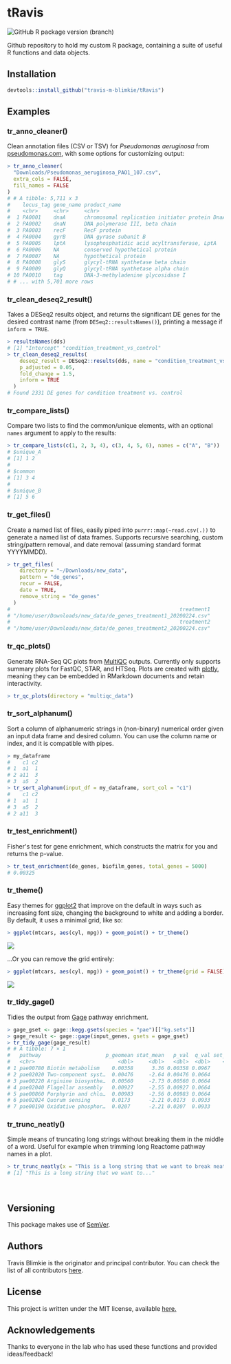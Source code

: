 # **tRavis**

![GitHub R package version (branch)](https://img.shields.io/github/r-package/v/travis-m-blimkie/tRavis/master?label=tRavis%40master)

Github repository to hold my custom R package, containing a suite of useful R
functions and data objects.

## Installation
```r
devtools::install_github("travis-m-blimkie/tRavis")
```

## Examples

### tr_anno_cleaner()
Clean annotation files (CSV or TSV) for *Pseudomonas aeruginosa* from
[pseudomonas.com](pseudomonas.com), with some options for customizing output:
```r
> tr_anno_cleaner(
  "Downloads/Pseudomonas_aeruginosa_PAO1_107.csv",
  extra_cols = FALSE, 
  fill_names = FALSE
)
# # A tibble: 5,711 x 3
#    locus_tag gene_name product_name                           
#    <chr>     <chr>     <chr>                                         
#  1 PA0001    dnaA      chromosomal replication initiator protein DnaA
#  2 PA0002    dnaN      DNA polymerase III, beta chain                
#  3 PA0003    recF      RecF protein                                  
#  4 PA0004    gyrB      DNA gyrase subunit B                          
#  5 PA0005    lptA      lysophosphatidic acid acyltransferase, LptA   
#  6 PA0006    NA        conserved hypothetical protein                
#  7 PA0007    NA        hypothetical protein                          
#  8 PA0008    glyS      glycyl-tRNA synthetase beta chain             
#  9 PA0009    glyQ      glycyl-tRNA synthetase alpha chain            
# 10 PA0010    tag       DNA-3-methyladenine glycosidase I             
# # ... with 5,701 more rows
```

### tr_clean_deseq2_result()
Takes a DESeq2 results object, and returns the significant DE genes for the
desired contrast name (from `DESeq2::resultsNames()`), printing a message if
`inform = TRUE`.
```r
> resultsNames(dds)
# [1] "Intercept" "condition_treatment_vs_control"
> tr_clean_deseq2_results(
    deseq2_result = DESeq2::results(dds, name = "condition_treatment_vs_control"), 
    p_adjusted = 0.05,
    fold_change = 1.5,
    inform = TRUE
  )
# Found 2331 DE genes for condition treatment vs. control
```

### tr_compare_lists()
Compare two lists to find the common/unique elements, with an optional `names`
argument to apply to the results:
```r
> tr_compare_lists(c(1, 2, 3, 4), c(3, 4, 5, 6), names = c("A", "B"))
# $unique_A
# [1] 1 2
# 
# $common
# [1] 3 4
# 
# $unique_B
# [1] 5 6
```

### tr_get_files()
Create a named list of files, easily piped into `purrr::map(~read.csv(.))` to
generate a named list of data frames. Supports recursive searching, custom
string/pattern removal, and date removal (assuming standard format YYYYMMDD).
```r
> tr_get_files(
    directory = "~/Downloads/new_data",
    pattern = "de_genes",
    recur = FALSE,
    date = TRUE,
    remove_string = "de_genes"
  )
#                                                       treatment1
# "/home/user/Downloads/new_data/de_genes_treatment1_20200224.csv"
#                                                       treatment2
# "/home/user/Downloads/new_data/de_genes_treatment2_20200224.csv"
```

### tr_qc_plots()
Generate RNA-Seq QC plots from [MultiQC](https://multiqc.info/) outputs.
Currently only supports summary plots for FastQC, STAR, and HTSeq. Plots are
created with [plotly](https://plotly.com/r/), meaning they can be embedded in
RMarkdown documents and retain interactivity.
```r
> tr_qc_plots(directory = "multiqc_data")
```

### tr_sort_alphanum()
Sort a column of alphanumeric strings in (non-binary) numerical order given an
input data frame and desired column. You can use the column name or index, and
it is compatible with pipes.
```r
> my_dataframe
#    c1 c2
# 1  a1  1
# 2 a11  3
# 3  a5  2
> tr_sort_alphanum(input_df = my_dataframe, sort_col = "c1")
#    c1 c2
# 1  a1  1
# 3  a5  2
# 2 a11  3
```

### tr_test_enrichment()
Fisher's test for gene enrichment, which constructs the matrix for you and
returns the p-value.
```r
> tr_test_enrichment(de_genes, biofilm_genes, total_genes = 5000)
# 0.00325
```

### tr_theme()
Easy themes for [ggplot2](https://ggplot2.tidyverse.org/) that improve on
the default in ways such as increasing font size, changing the background to 
white and adding a border. By default, it uses a minimal grid, like so:
```r
> ggplot(mtcars, aes(cyl, mpg)) + geom_point() + tr_theme()
```
![](man/figures/tr_theme_wGrid.png)


...Or you can remove the grid entirely:
```r
> ggplot(mtcars, aes(cyl, mpg)) + geom_point() + tr_theme(grid = FALSE)
```
![](man/figures/tr_theme_noGrid.png)


### tr_tidy_gage()
Tidies the output from [Gage](https://bioconductor.org/packages/gage/) pathway
enrichment.
```r
> gage_gset <- gage::kegg.gsets(species = "pae")[["kg.sets"]]
> gage_result <- gage::gage(input_genes, gsets = gage_gset)
> tr_tidy_gage(gage_result)
# # A tibble: 7 × 1
#   pathway                     p_geomean stat_mean   p_val  q_val set_size    exp1
#   <chr>                           <dbl>     <dbl>   <dbl>  <dbl>    <dbl>   <dbl>
# 1 pae00780 Biotin metabolism    0.00358      3.36 0.00358 0.0967       10 0.00358
# 2 pae02020 Two-component syst…  0.00476     -2.64 0.00476 0.0664       53 0.00476
# 3 pae00220 Arginine biosynthe…  0.00560     -2.73 0.00560 0.0664       14 0.00560
# 4 pae02040 Flagellar assembly   0.00927     -2.55 0.00927 0.0664       21 0.00927
# 5 pae00860 Porphyrin and chlo…  0.00983     -2.56 0.00983 0.0664       11 0.00983
# 6 pae02024 Quorum sensing       0.0173      -2.21 0.0173  0.0933       21 0.0173 
# 7 pae00190 Oxidative phosphor…  0.0207      -2.21 0.0207  0.0933       10 0.0207 
```

### tr_trunc_neatly()
Simple means of truncating long strings without breaking them in the middle of a 
word. Useful for example when trimming long Reactome pathway names in a plot.
```r
> tr_trunc_neatly(x = "This is a long string that we want to break neatly.", l = 40)
# [1] "This is a long string that we want to..."
```

<br>

## Versioning
This package makes use of [SemVer](https://semver.org/).

## Authors

Travis Blimkie is the originator and principal contributor. You can check the
list of all contributors
[here](https://github.com/travis-m-blimkie/tRavis/graphs/contributors).

## License
This project is written under the MIT license, available
[here.](https://github.com/travis-m-blimkie/tRavis/blob/master/LICENSE)

## Acknowledgements
Thanks to everyone in the lab who has used these functions and provided
ideas/feedback!
